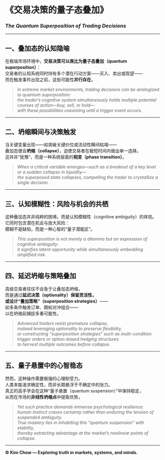 # 《交易决策的量子态叠加》  
### *The Quantum Superposition of Trading Decisions*

---

## 一、叠加态的认知隐喻 
在极端市场环境中，**交易决策可以类比为量子态叠加（quantum superposition）**：  
交易者的认知系统同时持有多个潜在行动方案——买入、卖出或观望——  
而在触发事件出现之前，这些可能性**并行存在**。  

> *In extreme market environments, trading decisions can be analogized to quantum superposition:*  
> *the trader’s cognitive system simultaneously holds multiple potential courses of action—buy, sell, or hold—*  
> *with these possibilities coexisting until a trigger event occurs.*

---

## 二、坍缩瞬间与决策触发  
当关键变量出现——如突破关键价位或流动性瞬间枯竭——  
叠加态便会**坍缩（collapse）**，迫使交易者在极短时间内做出单一选择。  
这并非“犹豫”，而是一种系统层面的**相变（phase transition）**。  

> *When a critical variable emerges—such as a breakout of a key level or a sudden collapse in liquidity—*  
> *the superposed state collapses, compelling the trader to crystallize a single decision.*

---

## 三、认知模糊性：风险与机会的共栖  
这种叠加态并非纯粹的困境，而是认知模糊性（cognitive ambiguity）的体现。  
它同时包含潜在机会与放大风险：  
模糊不是缺陷，而是一种心智的“量子潜能区”。  

> *This superposition is not merely a dilemma but an expression of cognitive ambiguity:*  
> *it signifies latent opportunity while simultaneously embedding amplified risk.*

---

## 四、延迟坍缩与策略叠加  
高级交易者往往不会急于让叠加态坍缩，  
而是通过**延迟决策（optionality）**保留灵活性，  
或设计**“叠加策略”（superposition strategies）**——  
如多条件触发订单、期权对冲组合——  
以在坍缩前捕捉多重可能性。  

> *Advanced traders resist premature collapse,*  
> *instead leveraging optionality to preserve flexibility,*  
> *or constructing “superposition strategies” such as multi-condition trigger orders or option-based hedging structures*  
> *to harvest multiple outcomes before collapse.*

---

## 五、量子悬置中的心智稳态  
然而，这种操作需要极强的心理耐受力。  
人类本能渴求确定性，而非长期悬浮于不确定中的张力。  
真正的高手学会在这种“量子悬置（quantum suspension）”中保持稳定，  
从而在市场的**非线性坍缩点**中提取优势。  

> *Yet such practice demands immense psychological resilience:*  
> *human instinct craves certainty rather than enduring the tension of suspended ambiguity.*  
> *True mastery lies in inhabiting this “quantum suspension” with stability,*  
> *thereby extracting advantage at the market’s nonlinear points of collapse.*

---

**© Kim Chow — Exploring truth in markets, systems, and minds.**

